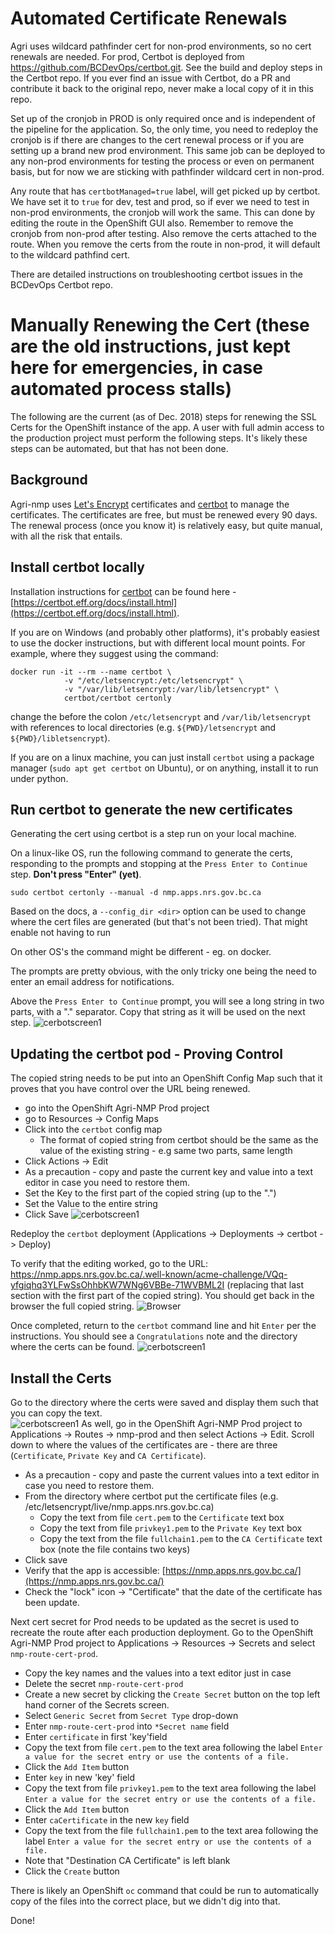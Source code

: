 # Automated Certificate Renewals
Agri uses wildcard pathfinder cert for non-prod environments, so no cert renewals are needed. For prod, Certbot is deployed from https://github.com/BCDevOps/certbot.git. See the build and deploy steps in the Certbot repo. If you ever find an issue with Certbot, do a PR and contribute it back to the original repo, never make a local copy of it in this repo.

Set up of the cronjob in PROD is only required once and is independent of the pipeline for the application. So, the only time, you need to redeploy the cronjob is if there are changes to the cert renewal process or if you are setting up a brand new prod environment. This same job can be deployed to any non-prod environments for testing the process or even on permanent basis, but for now we are sticking with pathfinder wildcard cert in non-prod.

Any route that has `certbotManaged=true` label, will get picked up by certbot. We have set it to `true` for dev, test and prod, so if ever we need to test in non-prod environments, the cronjob will work the same. This can done by editing the route in the OpenShift GUI also. Remember to remove the cronjob from non-prod after testing. Also remove the certs attached to the route. When you remove the certs from the route in non-prod, it will default to the wildcard pathfind cert.

There are detailed instructions on troubleshooting certbot issues in the BCDevOps Certbot repo.

# Manually Renewing the Cert (these are the old instructions, just kept here for emergencies, in case automated process stalls)

The following are the current (as of Dec. 2018) steps for renewing the SSL Certs for the OpenShift instance of the app. A user with full admin access to the production project must perform the following steps.  It's likely these steps can be automated, but that has not been done.

## Background

Agri-nmp uses [Let's Encrypt](https://letsencrypt.org/) certificates and [certbot](https://certbot.eff.org) to manage the certificates.  The certificates are free, but must be renewed every 90 days.  The renewal process (once you know it) is relatively easy, but quite manual, with all the risk that entails.

## Install certbot locally

Installation instructions for [certbot](https://certbot.eff.org) can be found here - [https://certbot.eff.org/docs/install.html](https://certbot.eff.org/docs/install.html). 

If you are on Windows (and probably other platforms), it's probably easiest to use the docker instructions, but with different local mount points. For example, where they suggest using the command:

```
docker run -it --rm --name certbot \
            -v "/etc/letsencrypt:/etc/letsencrypt" \
            -v "/var/lib/letsencrypt:/var/lib/letsencrypt" \
            certbot/certbot certonly
```

change the before the colon `/etc/letsencrypt` and `/var/lib/letsencrypt` with references to local directories (e.g. `${PWD}/letsencrypt` and `${PWD}/libletsencrypt`).

If you are on a linux machine, you can just install `certbot` using a package manager (`sudo apt get certbot` on Ubuntu), or on anything, install it to run under python.

## Run certbot to generate the new certificates

Generating the cert using certbot is a step run on your local machine.

On a linux-like OS, run the following command to generate the certs, responding to the prompts and stopping at the `Press Enter to Continue` step.  **Don't press "Enter" (yet)**.

```
sudo certbot certonly --manual -d nmp.apps.nrs.gov.bc.ca
```

Based on the docs, a `--config_dir <dir>` option can be used to change where the cert files are generated (but that's not been tried). That might enable not having to run 

On other OS's the command might be different - eg. on docker.

The prompts are pretty obvious, with the only tricky one being the need to enter an email address for notifications.

Above the `Press Enter to Continue` prompt, you will see a long string in two parts, with a "." separator.  Copy that string as it will be used on the next step.
![cerbotscreen1](/screenshots/certbotscreen1.png)

## Updating the certbot pod - Proving Control

The copied string needs to be put into an OpenShift Config Map such that it proves that you have control over the URL being renewed.

- go into the OpenShift Agri-NMP Prod project
- go to Resources -> Config Maps
- Click into the `certbot` config map
  - The format of copied string from certbot should be the same as the value of the existing string - e.g same two parts, same length
- Click Actions -> Edit
- As a precaution - copy and paste the current key and value into a text editor in case you need to restore them.
- Set the Key to the first part of the copied string (up to the ".")
- Set the Value to the entire string
- Click Save
![cerbotscreen1](/screenshots/configmap.png)

Redeploy the `certbot` deployment (Applications -> Deployments -> certbot -> Deploy)

To verify that the editing worked, go to the URL: https://nmp.apps.nrs.gov.bc.ca/.well-known/acme-challenge/VQq-yfgiqhq3YLFwSsOhhbKW7WNg6VBBe-71WVBML2I (replacing that last section with the first part of the copied string). You should get back in the browser the full copied string.
![Browser](/screenshots/browser.png)

Once completed, return to the `certbot` command line and hit `Enter` per the instructions.  You should see a `Congratulations` note and the directory where the certs can be found.
![cerbotscreen1](/screenshots/certbotscreen2.png)

## Install the Certs

Go to the directory where the certs were saved and display them such that you can copy the text.  
![cerbotscreen1](/screenshots/certbotscreen3.png)
As well, go in the OpenShift Agri-NMP Prod project to Applications -> Routes -> nmp-prod and then select Actions -> Edit.  Scroll down to where the values of the certificates are - there are three (`Certificate`, `Private Key` and `CA Certificate`).

- As a precaution - copy and paste the current values into a text editor in case you need to restore them.
- From the directory where certbot put the certificate files (e.g. /etc/letsencrypt/live/nmp.apps.nrs.gov.bc.ca)
  - Copy the text from file `cert.pem` to the `Certificate` text box
  - Copy the text from file `privkey1.pem` to the `Private Key` text box
  - Copy the text from the file `fullchain1.pem` to the `CA Certificate` text box (note the file contains two keys)
- Click save
- Verify that the app is accessible: [https://nmp.apps.nrs.gov.bc.ca/](https://nmp.apps.nrs.gov.bc.ca/)
- Check the "lock" icon -> "Certificate" that the date of the certificate has been update.


Next cert secret for Prod needs to be updated as the secret is used to recreate the route after each production deployment.  Go to the OpenShift Agri-NMP Prod project to Applications -> Resources -> Secrets and select `nmp-route-cert-prod`.  

- Copy the key names and the values into a text editor just in case
- Delete the secret `nmp-route-cert-prod`
- Create a new secret by clicking the `Create Secret` button on the top left hand corner of the Secrets screen.
- Select `Generic Secret` from `Secret Type` drop-down
- Enter `nmp-route-cert-prod` into `*Secret name` field
- Enter `certificate` in first 'key'field
- Copy the text from file `cert.pem` to the text area following the label `Enter a value for the secret entry or use the contents of a file.`
- Click the `Add Item` button
- Enter `key` in new 'key' field
- Copy the text from file `privkey1.pem` to the text area following the label `Enter a value for the secret entry or use the contents of a file.`
- Click the `Add Item` button
- Enter `caCertificate` in the new `key` field
- Copy the text from the file `fullchain1.pem` to the text area following the label `Enter a value for the secret entry or use the contents of a file.`
- Note that "Destination CA Certificate" is left blank
- Click the `Create` button
  

There is likely an OpenShift `oc` command that could be run to automatically copy of the files into the correct place, but we didn't dig into that.

Done!